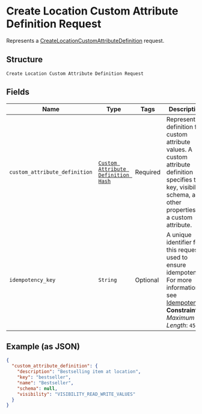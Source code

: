
# Create Location Custom Attribute Definition Request

Represents a [CreateLocationCustomAttributeDefinition](../../doc/api/location-custom-attributes.md#create-location-custom-attribute-definition) request.

## Structure

`Create Location Custom Attribute Definition Request`

## Fields

| Name | Type | Tags | Description |
|  --- | --- | --- | --- |
| `custom_attribute_definition` | [`Custom Attribute Definition Hash`](../../doc/models/custom-attribute-definition.md) | Required | Represents a definition for custom attribute values. A custom attribute definition<br>specifies the key, visibility, schema, and other properties for a custom attribute. |
| `idempotency_key` | `String` | Optional | A unique identifier for this request, used to ensure idempotency. For more information,<br>see [Idempotency](https://developer.squareup.com/docs/build-basics/common-api-patterns/idempotency).<br>**Constraints**: *Maximum Length*: `45` |

## Example (as JSON)

```json
{
  "custom_attribute_definition": {
    "description": "Bestselling item at location",
    "key": "bestseller",
    "name": "Bestseller",
    "schema": null,
    "visibility": "VISIBILITY_READ_WRITE_VALUES"
  }
}
```

